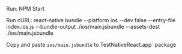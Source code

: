 Run: NPM Start

Run cURL:
react-native bundle --platform ios --dev false --entry-file index.ios.js --bundle-output ./ios/main.jsbundle --assets-dest ./ios/main.jsbundle

Copy and paste `ios/main.jsbundle` to TestNativeReact.app` package